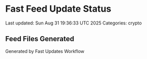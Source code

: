 # Fast Feed Update Status
Last updated: Sun Aug 31 19:36:33 UTC 2025
Categories: crypto

## Feed Files Generated

Generated by Fast Updates Workflow
